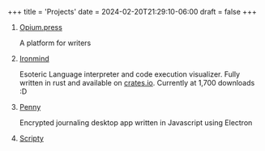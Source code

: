 +++
title = 'Projects'
date = 2024-02-20T21:29:10-06:00
draft = false
+++

1. [Opium.press](https://github.com/jadens-arc/opium.press)

    A platform for writers

2. [Ironmind](https://github.com/jadens-arc/Ironmind)

    Esoteric Language interpreter and code execution visualizer. Fully written in rust and available on [crates.io](https://crates.io/crates/ironmind). Currently at 1,700 downloads :D

3. [Penny](https://github.com/jadens-arc/Penny)

    Encrypted journaling desktop app written in Javascript using Electron

4. [Scripty](https://github.com/jadens-arc/Scripty)